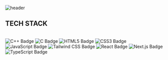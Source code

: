 ![header](https://capsule-render.vercel.app/api?type=Waving&height=200&color=gradient&text=YM)</header>


## TECH STACK

<br>
<img alt="C++ Badge" src="https://img.shields.io/badge/C%2B%2B-%2300599C?style=flat-square&logo=C%2B%2B&logoColor=white">
<img alt="C Badge" src="https://img.shields.io/badge/C-%2300599C?style=flat-square&logo=C&logoColor=white">
<img alt="HTML5 Badge" src="https://img.shields.io/badge/HTML5-%23E34F26?style=flat-square&logo=html5&logoColor=white">
<img alt="CSS3 Badge" src="https://img.shields.io/badge/CSS3-%231572B6?style=flat-square&logo=css3&logoColor=white">
<img alt="JavaScript Badge" src="https://img.shields.io/badge/JavaScript-%23F7DF1E?style=flat-square&logo=javascript&logoColor=white">
<img alt="Tailwind CSS Badge" src="https://img.shields.io/badge/Tailwind_CSS-%2338B2AC?style=flat-square&logo=tailwind-css&logoColor=white">
<img alt="React Badge" src="https://img.shields.io/badge/React-%2361DAFB?style=flat-square&logo=react&logoColor=white">
<img alt="Next.js Badge" src="https://img.shields.io/badge/Next.js-%23000000?style=flat-square&logo=next.js&logoColor=white">
<img alt="TypeScript Badge" src="https://img.shields.io/badge/TypeScript-%23007ACC?style=flat-square&logo=typescript&logoColor=white">
<br>
